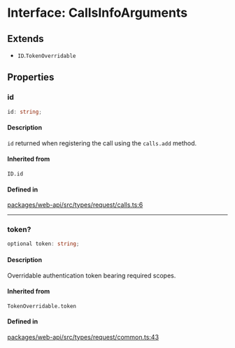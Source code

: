 # Interface: CallsInfoArguments

## Extends

- `ID`.`TokenOverridable`

## Properties

### id

```ts
id: string;
```

#### Description

`id` returned when registering the call using the `calls.add` method.

#### Inherited from

`ID.id`

#### Defined in

[packages/web-api/src/types/request/calls.ts:6](https://github.com/slackapi/node-slack-sdk/blob/c15385ef93ccdde9702f52f7d1f445999203d794/packages/web-api/src/types/request/calls.ts#L6)

***

### token?

```ts
optional token: string;
```

#### Description

Overridable authentication token bearing required scopes.

#### Inherited from

`TokenOverridable.token`

#### Defined in

[packages/web-api/src/types/request/common.ts:43](https://github.com/slackapi/node-slack-sdk/blob/c15385ef93ccdde9702f52f7d1f445999203d794/packages/web-api/src/types/request/common.ts#L43)
